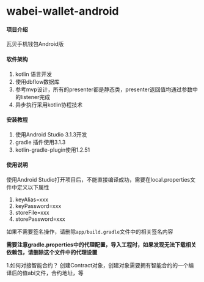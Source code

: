 # wabei-wallet-android

#### 项目介绍
瓦贝手机钱包Android版

#### 软件架构
1. kotlin 语言开发
2. 使用dbflow数据库
3. 参考mvp设计，所有的presenter都是静态类，presenter返回值均通过参数中的listener完成
4. 异步执行采用kotlin协程技术

#### 安装教程

1. 使用Android Studio 3.1.3开发
2. gradle 插件使用3.1.3
3. kotlin-gradle-plugin使用1.2.51

#### 使用说明

使用Android Studio打开项目后，不能直接编译成功，需要在local.properties文件中定义以下属性
1. keyAlias=xxx
1. keyPassword=xxx
1. storeFile=xxx
1. storePassword=xxx

如果不需要签名操作，请删除`app/build.gradle`文件中的相关签名内容

**需要注意gradle.properties中的代理配置，导入工程时，如果发现无法下载相关依赖包，请删除这个文件中的代理设置**


1.如何对接智能合约？
创建Contract对象，创建对象需要拥有智能合约的一个编译后的值abi文件，合约地址，等